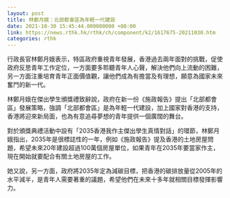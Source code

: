 ```yaml
---
layout: post
title: 林鄭月娥：北部都會區為年輕一代建設
date: 2021-10-30 15:45:44.000000000 +08:00
link: https://news.rthk.hk/rthk/ch/component/k2/1617675-20211030.htm
categories: rthk
---
```


行政長官林鄭月娥表示，特區政府重視青年發展，香港過去兩年面對的挑戰，促使政府反思青年工作定位，一方面要多聆聽青年人心聲，解決他們向上流動的困難，另一方面注重培育青年正面價值觀，讓他們成為有擔當及有理想，願意為國家未來奮鬥的新一代。

林鄭月娥在傑出學生頒獎禮致辭說，政府在新一份《施政報告》提出「北部都會區」發展策略，強調「北部都會區」是為年輕一代建設，加上國家對香港的支持，香港將迎來新局面，也為有意追尋夢想的青年提供一個廣闊的舞台。

對於頒獎典禮活動中設有「2035香港我作主傑出學生真情對話」的環節，林鄭月娥指出，2035年是很標誌性的一年，例如《施政報告》提及香港的土地房屋問題，希望未來20年建設超過100萬個房屋單位，如果青年在2035年要當家作主，現在開始就要配合有關土地房屋的工作。

她又說，另一方面，政府將2035年定為減碳目標，把香港的碳排放量從2005年的水平減半，是青年人需要著重的議題，希望他們在未來十多年就相關目標發揮影響力。
